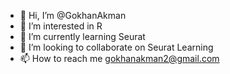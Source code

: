 - 👋 Hi, I’m @GokhanAkman
- 👀 I’m interested in R 
- 🌱 I’m currently learning Seurat
- 💞️ I’m looking to collaborate on Seurat Learning 
- 📫 How to reach me gokhanakman2@gmail.com

<!---
GokhanAkman/GokhanAkman is a ✨ special ✨ repository because its `README.md` (this file) appears on your GitHub profile.
You can click the Preview link to take a look at your changes.
--->
